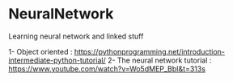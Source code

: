 # NeuralNetwork
Learning neural network and linked stuff


1- Object oriented : https://pythonprogramming.net/introduction-intermediate-python-tutorial/
2- The neural network tutorial : https://www.youtube.com/watch?v=Wo5dMEP_BbI&t=313s
